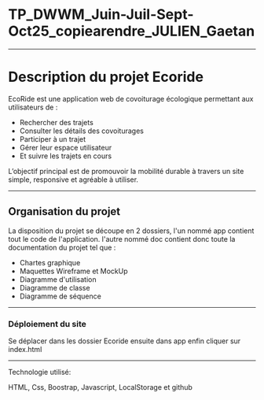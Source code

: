 # TP_DWWM_Juin-Juil-Sept-Oct25_copiearendre_JULIEN_Gaetan

***

# Description du projet Ecoride
EcoRide est une application web de covoiturage écologique permettant aux utilisateurs de :

* Rechercher des trajets
* Consulter les détails des covoiturages
* Participer à un trajet
* Gérer leur espace utilisateur
* Et suivre les trajets en cours

L’objectif principal est de promouvoir la mobilité durable à travers un site simple, responsive et agréable à utiliser.

***

## Organisation du projet

La disposition du projet se découpe en 2 dossiers, 
l'un nommé app contient tout le code de l'application.
l'autre nommé doc contient donc toute la documentation du projet tel que :

* Chartes graphique
* Maquettes Wireframe et MockUp
* Diagramme d'utilisation
* Diagramme de classe
* Diagramme de séquence 

***

### Déploiement du site 

Se déplacer dans les dossier Ecoride ensuite dans app enfin cliquer sur index.html 

***

Technologie utilisé:

HTML, Css, Boostrap, Javascript, LocalStorage et github 


